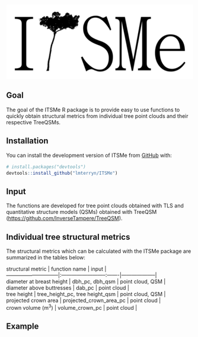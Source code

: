 
<!-- README.md is generated from README.Rmd. Please edit that file -->
<p align="center">
<img src="man/figures/logo.png" height="200" >
</p>
<!-- badges: start -->
<!-- badges: end -->

## Goal

The goal of the ITSMe R package is to provide easy to use functions to
quickly obtain structural metrics from individual tree point clouds and
their respective TreeQSMs.

## Installation

You can install the development version of ITSMe from
[GitHub](https://github.com/) with:

``` r
# install.packages("devtools")
devtools::install_github("lmterryn/ITSMe")
```

## Input

The functions are developed for tree point clouds obtained with TLS and
quantitative structure models (QSMs) obtained with TreeQSM
(<https://github.com/InverseTampere/TreeQSM>).

## Individual tree structural metrics

The structural metrics which can be calculated with the ITSMe package
are summarized in the tables below:

structural metric \| function name \| input \|  
——————————\|:————————–:——-\|——————–\|  
diameter at breast height \| dbh_pc, dbh_qsm \| point cloud, QSM \|  
diameter above buttresses \| dab_pc \| point cloud \|  
tree height \| tree_height_pc, tree height_qsm \| point cloud, QSM \|  
projected crown area \| projected_crown_area_pc \| point cloud \|  
crown volume (m<sup>3</sup>) \| volume_crown_pc \| point cloud \|

## Example
